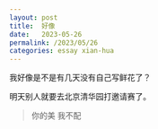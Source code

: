 ```yaml
---
layout: post
title:  好像
date:   2023-05-26
permalink: /2023/05/26
categories: essay xian-hua
---
```


我好像是不是有几天没有自己写鲜花了？

明天别人就要去北京清华园打邀请赛了。

>   你的美 我不配